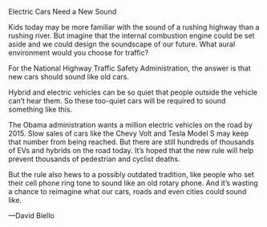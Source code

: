 Electric Cars Need a New Sound

Kids today may be more familiar with the sound of a rushing highway than a rushing river. But imagine that the internal combustion engine could be set aside and we could design the soundscape of our future. What aural environment would you choose for traffic?

For the National Highway Traffic Safety Administration, the answer is that new cars should sound like old cars.

Hybrid and electric vehicles can be so quiet that people outside the vehicle can’t hear them. So these too-quiet cars will be required to sound something like this.

The Obama administration wants a million electric vehicles on the road by 2015. Slow sales of cars like the Chevy Volt and Tesla Model S may keep that number from being reached. But there are still hundreds of thousands of EVs and hybrids on the road today. It’s hoped that the new rule will help prevent thousands of pedestrian and cyclist deaths.

But the rule also hews to a possibly outdated tradition, like people who set their cell phone ring tone to sound like an old rotary phone. And it’s wasting a chance to reimagine what our cars, roads and even cities could sound like.




—David Biello
